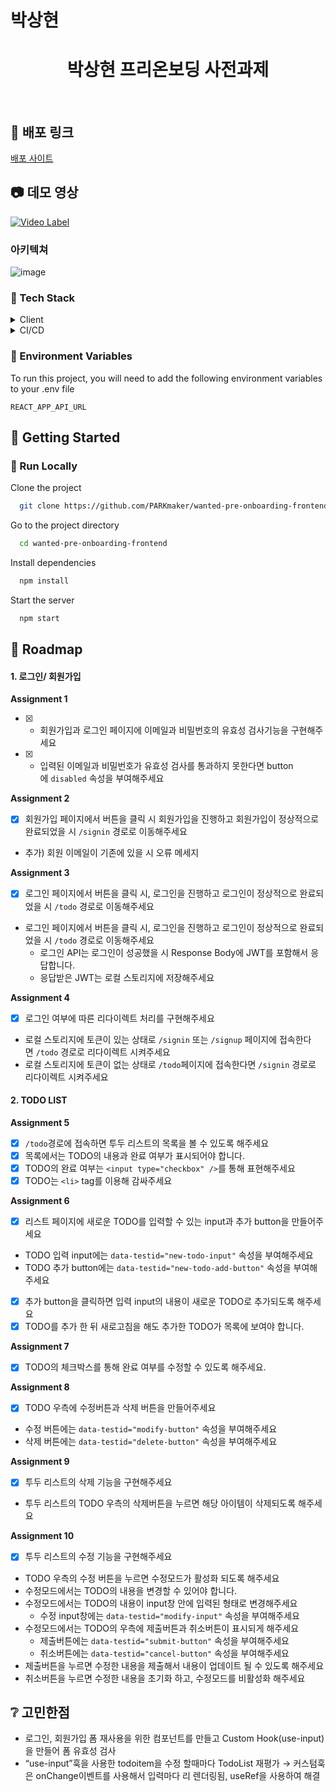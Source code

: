 # 박상현

<div align="center">

  <h1>박상현 프리온보딩 사전과제</h1>
  
  <!-- <p>
    An awesome README template for your projects! 
  </p> -->
</div>
<br />

<!-- About the Project -->

## :star2: 배포 링크

<a href='https://d3llwf60qjrfnw.cloudfront.net'>배포 사이트</a>

<!-- Screenshots -->

## :camera: 데모 영상
[![Video Label](http://img.youtube.com/vi/QR0QRA5rwj0/0.jpg)](https://youtu.be/QR0QRA5rwj0?t=0s)

### 아키텍쳐

![image](https://github.com/PARKmaker/wanted-pre-onboarding-frontend/assets/77065758/fe1af72e-3821-40d7-924e-bda51a0898e2)

</div>

<!-- 사용 기술 스택 -->

### :space_invader: Tech Stack

<details>
  <summary>Client</summary>
  <ul>
    <li><a href="https://reactjs.org/">React.js</a></li>
    <li><a href="https://reactrouter.com/en/main/">react-router-dom</a></li>
  </ul>
</details>

<details>
<summary>CI/CD</summary>
  <ul>
    <li><a href="https://aws.amazon.com/ko/free/?trk=fa2d6ba3-df80-4d24-a453-bf30ad163af9&sc_channel=ps&ef_id=CjwKCAjwsKqoBhBPEiwALrrqiKoMX_LxcAoYVRTblsNIXBmNwWL8cgYVlRsfPMbab-AyZNn_09cvqBoC80EQAvD_BwE:G:s&s_kwcid=AL!4422!3!563761819834!e!!g!!aws!15286221779!129400439466&all-free-tier.sort-by=item.additionalFields.SortRank&all-free-tier.sort-order=asc&awsf.Free%20Tier%20Types=*all&awsf.Free%20Tier%20Categories=*all">AWS s3</a></li>
    <li><a href="https://aws.amazon.com/ko/free/?trk=fa2d6ba3-df80-4d24-a453-bf30ad163af9&sc_channel=ps&ef_id=CjwKCAjwsKqoBhBPEiwALrrqiKoMX_LxcAoYVRTblsNIXBmNwWL8cgYVlRsfPMbab-AyZNn_09cvqBoC80EQAvD_BwE:G:s&s_kwcid=AL!4422!3!563761819834!e!!g!!aws!15286221779!129400439466&all-free-tier.sort-by=item.additionalFields.SortRank&all-free-tier.sort-order=asc&awsf.Free%20Tier%20Types=*all&awsf.Free%20Tier%20Categories=*all">AWS CloudFront</a></li>
    <li><a href="https://github.com/">Github actions</a></li>
  </ul>
</details>

### :key: Environment Variables

To run this project, you will need to add the following environment variables to your .env file

`REACT_APP_API_URL`

<!-- Getting Started -->

## :toolbox: Getting Started

<!-- Prerequisites -->
<!-- Installation -->

### :running: Run Locally

Clone the project

```bash
  git clone https://github.com/PARKmaker/wanted-pre-onboarding-frontend.git
```

Go to the project directory

```bash
  cd wanted-pre-onboarding-frontend
```

Install dependencies

```bash
  npm install
```

Start the server

```bash
  npm start
```

## :compass: Roadmap

#### 1. 로그인/ 회원가입

**Assignment 1**

- [x] - 회원가입과 로그인 페이지에 이메일과 비밀번호의 유효성 검사기능을 구현해주세요
- [x] - 입력된 이메일과 비밀번호가 유효성 검사를 통과하지 못한다면 button에 `disabled` 속성을 부여해주세요

**Assignment 2**

- [x] 회원가입 페이지에서 버튼을 클릭 시 회원가입을 진행하고 회원가입이 정상적으로 완료되었을 시 `/signin` 경로로 이동해주세요
- 추가) 회원 이메일이 기존에 있을 시 오류 메세지

**Assignment 3**

- [x] 로그인 페이지에서 버튼을 클릭 시, 로그인을 진행하고 로그인이 정상적으로 완료되었을 시 `/todo` 경로로 이동해주세요
- 로그인 페이지에서 버튼을 클릭 시, 로그인을 진행하고 로그인이 정상적으로 완료되었을 시 `/todo` 경로로 이동해주세요
  - 로그인 API는 로그인이 성공했을 시 Response Body에 JWT를 포함해서 응답합니다.
  - 응답받은 JWT는 로컬 스토리지에 저장해주세요

**Assignment 4**

- [x] 로그인 여부에 따른 리다이렉트 처리를 구현해주세요
- 로컬 스토리지에 토큰이 있는 상태로 `/signin` 또는 `/signup` 페이지에 접속한다면 `/todo` 경로로 리다이렉트 시켜주세요
- 로컬 스토리지에 토큰이 없는 상태로 `/todo`페이지에 접속한다면 `/signin` 경로로 리다이렉트 시켜주세요

#### **2. TODO LIST**

**Assignment 5**

- [x] `/todo`경로에 접속하면 투두 리스트의 목록을 볼 수 있도록 해주세요
- [x] 목록에서는 TODO의 내용과 완료 여부가 표시되어야 합니다.
- [x] TODO의 완료 여부는 `<input type="checkbox" />`를 통해 표현해주세요
- [x] TODO는 `<li>` tag를 이용해 감싸주세요

**Assignment 6**

- [x] 리스트 페이지에 새로운 TODO를 입력할 수 있는 input과 추가 button을 만들어주세요
- TODO 입력 input에는 `data-testid="new-todo-input"` 속성을 부여해주세요
- TODO 추가 button에는 `data-testid="new-todo-add-button"` 속성을 부여해주세요
- [x] 추가 button을 클릭하면 입력 input의 내용이 새로운 TODO로 추가되도록 해주세요
- [x] TODO를 추가 한 뒤 새로고침을 해도 추가한 TODO가 목록에 보여야 합니다.

**Assignment 7**

- [x] TODO의 체크박스를 통해 완료 여부를 수정할 수 있도록 해주세요.

**Assignment 8**

- [x] TODO 우측에 수정버튼과 삭제 버튼을 만들어주세요
- 수정 버튼에는 `data-testid="modify-button"` 속성을 부여해주세요
- 삭제 버튼에는 `data-testid="delete-button"` 속성을 부여해주세요

**Assignment 9**

- [x] 투두 리스트의 삭제 기능을 구현해주세요
- 투두 리스트의 TODO 우측의 삭제버튼을 누르면 해당 아이템이 삭제되도록 해주세요

**Assignment 10**

- [x] 투두 리스트의 수정 기능을 구현해주세요
- TODO 우측의 수정 버튼을 누르면 수정모드가 활성화 되도록 해주세요
- 수정모드에서는 TODO의 내용을 변경할 수 있어야 합니다.
- 수정모드에서는 TODO의 내용이 input창 안에 입력된 형태로 변경해주세요
  - 수정 input창에는 `data-testid="modify-input"` 속성을 부여해주세요
- 수정모드에서는 TODO의 우측에 제출버튼과 취소버튼이 표시되게 해주세요
  - 제출버튼에는 `data-testid="submit-button"` 속성을 부여해주세요
  - 취소버튼에는 `data-testid="cancel-button"` 속성을 부여해주세요
- 제출버튼을 누르면 수정한 내용을 제출해서 내용이 업데이트 될 수 있도록 해주세요
- 취소버튼을 누르면 수정한 내용을 초기화 하고, 수정모드를 비활성화 해주세요

## :grey_question: 고민한점

- 로그인, 회원가입 폼 재사용을 위한 컴포넌트를 만들고 Custom Hook(use-input)을 만들어 폼 유효성 검사
- “use-input”훅을 사용한 todoitem을 수정 할때마다 TodoList 재평가 → 커스텀훅은 onChange이벤트를 사용해서 입력마다 리 렌더링됨, useRef을 사용하여 해결
